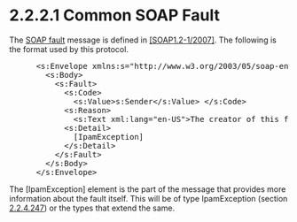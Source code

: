 <html dir="LTR" xmlns:mshelp="http://msdn.microsoft.com/mshelp" xmlns:ddue="http://ddue.schemas.microsoft.com/authoring/2003/5" xmlns:xlink="http://www.w3.org/1999/xlink" xmlns:tool="http://www.microsoft.com/tooltip">
 <body>
 <div id="header">
 <h1 class="heading">2.2.2.1 Common SOAP Fault</h1>
 </div>
 <div id="mainSection">
 <div id="mainBody">
 <div id="allHistory" class="saveHistory"></div>
 <div id="sectionSection0" class="section" name="collapseableSection">
 

<p>The <a href="21b4a631-8f28-420f-822f-c5f879d5046e.md#gt_ec8728a8-1a75-426f-8767-aa1932c7c19f">SOAP
fault</a> message is defined in <a href="https://go.microsoft.com/fwlink/?LinkId=94664">[SOAP1.2-1/2007]</a>. The
following is the format used by this protocol.</p>

<dl>
<dd>
<div><pre> &lt;s:Envelope xmlns:s=&quot;http://www.w3.org/2003/05/soap-envelope&quot;&gt;
   &lt;s:Body&gt;
     &lt;s:Fault&gt;
       &lt;s:Code&gt;
         &lt;s:Value&gt;s:Sender&lt;/s:Value&gt; &lt;/s:Code&gt;
       &lt;s:Reason&gt;
         &lt;s:Text xml:lang=&quot;en-US&quot;&gt;The creator of this fault did not specify a Reason.&lt;/s:Text&gt; &lt;/s:Reason&gt;
       &lt;s:Detail&gt;
         [IpamException]
       &lt;/s:Detail&gt;
     &lt;/s:Fault&gt;
   &lt;/s:Body&gt;
 &lt;/s:Envelope&gt;
</pre></div>
</dd></dl>

<p>The [IpamException] element is the part of the message that
provides more information about the fault itself. This will be of type
IpamException (section <a href="03675192-9093-4a66-b2af-3b770c0772e1.md">2.2.4.247</a>)
or the types that extend the same.</p>


 </div>
 </div>
 </div>
 </body>
</html>